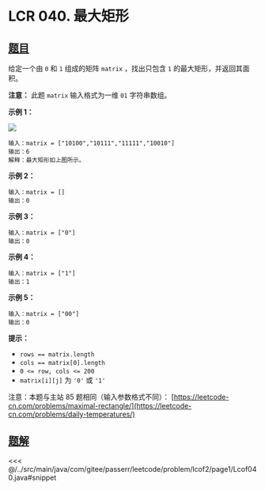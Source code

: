 # LCR 040. 最大矩形

## [题目](https://leetcode.cn/problems/PLYXKQ/)
给定一个由 `0` 和 `1` 组成的矩阵 `matrix` ，找出只包含 `1` 的最大矩形，并返回其面积。

**注意：** 此题 `matrix` 输入格式为一维 `01` 字符串数组。

**示例 1：**

![](https://assets.leetcode.com/uploads/2020/09/14/maximal.jpg)

```
输入：matrix = ["10100","10111","11111","10010"]
输出：6
解释：最大矩形如上图所示。
```

**示例 2：**

```
输入：matrix = []
输出：0
```

**示例 3：**

```
输入：matrix = ["0"]
输出：0
```

**示例 4：**

```
输入：matrix = ["1"]
输出：1
```

**示例 5：**

```
输入：matrix = ["00"]
输出：0
```

**提示：**

* `rows == matrix.length`
* `cols == matrix[0].length`
* `0 <= row, cols <= 200`
* `matrix[i][j]` 为 `'0'` 或 `'1'`

注意：本题与主站 85 题相同（输入参数格式不同）： [https://leetcode-cn.com/problems/maximal-rectangle/](https://leetcode-cn.com/problems/daily-temperatures/)


## [题解](https://github.com/PasseRR/JavaLeetCode/blob/master/src/main/java/com/gitee/passerr/leetcode/problem/lcof2/page1/Lcof040.java)

<<< @/../src/main/java/com/gitee/passerr/leetcode/problem/lcof2/page1/Lcof040.java#snippet
